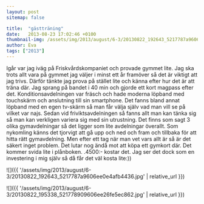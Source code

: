 ```yaml
---
layout: post
sitemap: false

title:  "gästträning"
date:   2013-08-23 17:02:46 +0100
thumbnail-img: /assets/img/2013/august/6-3/20130822_192643_5217787a9606ee0e4afb4436.jpg
author: Eva
tags: ["2013"]
---
```


Igår var jag iväg på Friskvårdskompaniet och provade gymmet lite. Jag ska trots allt vara på gymmet jag väljer i minst ett år framöver så det är viktigt att jag trivs.  Därför tänkte jag prova på stället lite och känna efter hur det är att träna där. Jag sprang på bandet i 40 min och gjorde ett kort magpass efter det. Konditionsavdelningen var fräsch och hade moderna löpband med touchskärm och anslutning till sin smartphone.  Det fanns bland annat löpband med en egen tv-skärm så man får välja själv vad man vill se på vilket var najs. Sedan vid friviktsavdelningen så fanns allt man kan tänka sig så man kan verkligen variera sig med sin utrustning.  Det finns som sagt 3 olika gymavdelningar så det ligger som lite avdelningar överallt. Som nykomling känns det tjorvigt att gå upp och ned och fram och tillbaka för att hitta rätt gymavdelning. Men efter ett tag när man vet vars allt är så är det säkert inget problem. Det lutar nog ändå mot att köpa ett gymkort där. Det kommer svida lite i plånboken. .4500:- kostar det. Jag ser det dock som en investering i mig själv så då får det väl kosta lite:))

![]({{ '/assets/img/2013/august/6-3/20130822_192643_5217787a9606ee0e4afb4436.jpg'  | relative_url }})

![]({{ '/assets/img/2013/august/6-3/20130822_195338_521778909606ee26fe5ec862.jpg'  | relative_url }})

